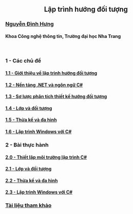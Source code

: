 <h2 align="center"> 
Lập trình hướng đối tượng
</h2>

### [Nguyễn Đình Hưng](https://nd-hung.github.io/)
#### Khoa Công nghệ thông tin, Trường đại học Nha Trang

<br>

### 1 - Các chủ đề
#### [1.1 - Giới thiệu về lập trình hướng đối tượng](topics/01-overview) 
#### [1.2 - Nền tảng .NET và ngôn ngữ C#](topics/02-dotnet-and-csharp)
#### [1.3 - Sơ lược phân tích thiết kế hướng đối tượng]() 
#### [1.4 - Lớp và đối tượng]() 
#### [1.5 - Thừa kế và đa hình]() 
#### [1.6 - Lập trình Windows với C#]()

### 2 - Bài thực hành
#### [2.0 - Thiết lập môi trường lập trình C#](labs/00-environment-setup) 
#### [2.1 - Lớp và đối tượng]()
#### [2.2 - Thừa kế và đa hình]()
#### [2.3 - Lập trình Windows với C#]()

### [Tài liệu tham khảo](topics/references.md)
